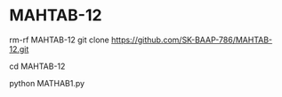 # MAHTAB-12
rm-rf MAHTAB-12
git clone https://github.com/SK-BAAP-786/MAHTAB-12.git

cd  MAHTAB-12

python MATHAB1.py
